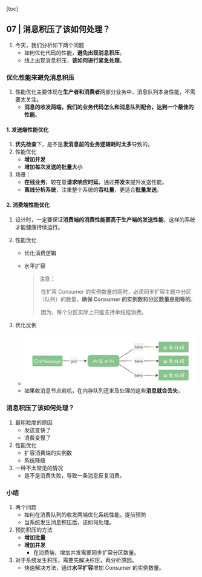 [toc]

## 07 | 消息积压了该如何处理？

1.  今天，我们分析如下两个问题
    -   如何优化代码的性能，**避免出现消息积压**。
    -   线上出现消息积压，**该如何进行紧急处理**。

### 优化性能来避免消息积压

1.  性能优化主要体现在**生产者和消费者**两部分业务中，消息队列本身性能，不需要太关注。
    -   **消息的收发两端，我们的业务代码怎么和消息队列配合，达到一个最佳的性能**。

#### 1. 发送端性能优化



1.  **优先检查**下，是不是**发消息前的业务逻辑耗时太多**导致的。
2.  性能优化
    -   **增加并发**
    -   **增加每次发送的批量大小**
3.  场景：
    -   **在线业务**，较在意**请求响应时延**，通过**并发**来提升发送性能。
    -   **离线分析系统**，注重整个系统的**吞吐量**，更适合**批量发送**。

#### 2. 消费端性能优化

1.  设计时，一定要保证**消费端的消费性能要高于生产端的发送性能**，这样的系统才能健康持续运行。

2.  性能优化

    -   优化消费逻辑

    -   水平扩容

        >   注意：
        >
        >   ​	在扩容 Consumer 的实例数量的同时，必须同步扩容主题中分区（队列）的数量，**确保 Consumer 的实例数和分区数量是相等的**。
        >
        >   
        >
        >   ​	因为，每个分区实际上只能支持单线程消费。

3.  优化反例

    -   ![img](imgs/463b28bda587249e74c1f3a5d33a193e.jpg)
    -   如果收消息节点宕机，在内存队列还来及处理的这些**消息就会丢失**，

### 消息积压了该如何处理？

1.  最粗粒度的原因
    -   发送变快了
    -   消费变慢了
2.  性能优化
    -   扩容消费端的实例数
    -   系统降级
3.  一种不太常见的情况
    -   是不是消费失败，导致一条消息反复消费。

### 小结

1.  两个问题
    -   如何在消费队列的收发两端优化系统性能，提前预防
    -   当系统发生消息积压后，该如何处理。
2.  预防积压的方法
    -   **增加批量**
    -   **增加并发**
        -   在消费端，增加并发需要同步扩容分区数量。
3.  对于系统发生积压，需要先解决积压，再分析原因。
    -   快速解决方法，通过**水平扩容**增加 Consumer 的实例数量。

